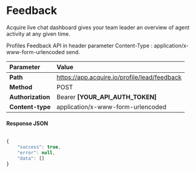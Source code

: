 # Feedback

Acquire live chat dashboard gives your team leader an overview of agent activity at any given time.

Profiles Feedback API in header parameter Content-Type : application/x-www-form-urlencoded send.

| Parameter | Value |
| :--- | :--- |
| **Path** | https://app.acquire.io/profile/lead/feedback |
| **Method** | POST |
| **Authorization** | Bearer **\[YOUR\_API\_AUTH\_TOKEN\]** |
| **Content-type** | application/x-www-form-urlencoded |

#### **Response JSON**

```javascript

{
    "success": true,
    "error": null,
    "data": []
}
```

